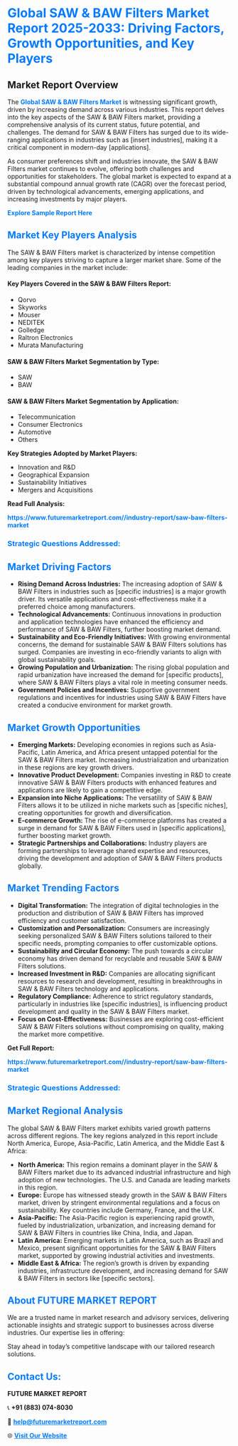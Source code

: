 <h1 style="color: #007BFF;">Global SAW & BAW Filters Market Report 2025-2033: Driving Factors, Growth Opportunities, and Key Players</h1>

<section id="overview">
<h2>Market Report Overview</h2>
<p>The <a href="https://www.futuremarketreport.com//industry-report/saw-baw-filters-market" style="color: #007BFF; text-decoration: none;"><strong>Global SAW & BAW Filters Market</strong></a> is witnessing significant growth, driven by increasing demand across various industries. This report delves into the key aspects of the SAW & BAW Filters market, providing a comprehensive analysis of its current status, future potential, and challenges. The demand for SAW & BAW Filters has surged due to its wide-ranging applications in industries such as [insert industries], making it a critical component in modern-day [applications].</p>
<p>As consumer preferences shift and industries innovate, the SAW & BAW Filters market continues to evolve, offering both challenges and opportunities for stakeholders. The global market is expected to expand at a substantial compound annual growth rate (CAGR) over the forecast period, driven by technological advancements, emerging applications, and increasing investments by major players.</p>
</section>

<section id="overview">
<p><a href="https://www.futuremarketreport.com//request-sample/reportId=59993" style="color: #007BFF; text-decoration: none;"><strong>Explore Sample Report Here</strong></a></p>
</section>

<section id="key-players">
<h2 style="color: #007BFF;">Market Key Players Analysis</h2>
<p>The SAW & BAW Filters market is characterized by intense competition among key players striving to capture a larger market share. Some of the leading companies in the market include:</p>
<h4>Key Players Covered in the SAW & BAW Filters Report:</h4>
<ul><li>Qorvo</li><li>Skyworks</li><li>Mouser</li><li>NEDITEK</li><li>Golledge</li><li>Raltron Electronics</li><li>Murata Manufacturing</li></ul>
<h4>SAW & BAW Filters Market Segmentation by Type:</h4>
<ul><li>SAW</li><li>BAW</li></ul>

<h4>SAW & BAW Filters Market Segmentation by Application:</h4>
<ul><li>Telecommunication</li><li>Consumer Electronics</li><li>Automotive</li><li>Others</li></ul>
<p><strong>Key Strategies Adopted by Market Players:</strong></p>
<ul>
<li>Innovation and R&D</li>
<li>Geographical Expansion</li>
<li>Sustainability Initiatives</li>
<li>Mergers and Acquisitions</li>
</ul>
</section>

<section>
<p><strong>Read Full Analysis: </strong></p><a href="https://www.futuremarketreport.com//industry-report/saw-baw-filters-market" style="color: #007BFF; text-decoration: none;"><strong>https://www.futuremarketreport.com//industry-report/saw-baw-filters-market</strong></a>
<h3 style="color: #007BFF;">Strategic Questions Addressed:</h3>
</section>

<section id="driving-factors">
<h2 style="color: #007BFF;">Market Driving Factors</h2>
<ul>
<li><strong>Rising Demand Across Industries:</strong> The increasing adoption of SAW & BAW Filters in industries such as [specific industries] is a major growth driver. Its versatile applications and cost-effectiveness make it a preferred choice among manufacturers.</li>
<li><strong>Technological Advancements:</strong> Continuous innovations in production and application technologies have enhanced the efficiency and performance of SAW & BAW Filters, further boosting market demand.</li>
<li><strong>Sustainability and Eco-Friendly Initiatives:</strong> With growing environmental concerns, the demand for sustainable SAW & BAW Filters solutions has surged. Companies are investing in eco-friendly variants to align with global sustainability goals.</li>
<li><strong>Growing Population and Urbanization:</strong> The rising global population and rapid urbanization have increased the demand for [specific products], where SAW & BAW Filters plays a vital role in meeting consumer needs.</li>
<li><strong>Government Policies and Incentives:</strong> Supportive government regulations and incentives for industries using SAW & BAW Filters have created a conducive environment for market growth.</li>
</ul>
</section>

<section id="growth-opportunities">
<h2 style="color: #007BFF;">Market Growth Opportunities</h2>
<ul>
<li><strong>Emerging Markets:</strong> Developing economies in regions such as Asia-Pacific, Latin America, and Africa present untapped potential for the SAW & BAW Filters market. Increasing industrialization and urbanization in these regions are key growth drivers.</li>
<li><strong>Innovative Product Development:</strong> Companies investing in R&D to create innovative SAW & BAW Filters products with enhanced features and applications are likely to gain a competitive edge.</li>
<li><strong>Expansion into Niche Applications:</strong> The versatility of SAW & BAW Filters allows it to be utilized in niche markets such as [specific niches], creating opportunities for growth and diversification.</li>
<li><strong>E-commerce Growth:</strong> The rise of e-commerce platforms has created a surge in demand for SAW & BAW Filters used in [specific applications], further boosting market growth.</li>
<li><strong>Strategic Partnerships and Collaborations:</strong> Industry players are forming partnerships to leverage shared expertise and resources, driving the development and adoption of SAW & BAW Filters products globally.</li>
</ul>
</section>

<section id="trending-factors">
<h2 style="color: #007BFF;">Market Trending Factors</h2>
<ul>
<li><strong>Digital Transformation:</strong> The integration of digital technologies in the production and distribution of SAW & BAW Filters has improved efficiency and customer satisfaction.</li>
<li><strong>Customization and Personalization:</strong> Consumers are increasingly seeking personalized SAW & BAW Filters solutions tailored to their specific needs, prompting companies to offer customizable options.</li>
<li><strong>Sustainability and Circular Economy:</strong> The push towards a circular economy has driven demand for recyclable and reusable SAW & BAW Filters solutions.</li>
<li><strong>Increased Investment in R&D:</strong> Companies are allocating significant resources to research and development, resulting in breakthroughs in SAW & BAW Filters technology and applications.</li>
<li><strong>Regulatory Compliance:</strong> Adherence to strict regulatory standards, particularly in industries like [specific industries], is influencing product development and quality in the SAW & BAW Filters market.</li>
<li><strong>Focus on Cost-Effectiveness:</strong> Businesses are exploring cost-efficient SAW & BAW Filters solutions without compromising on quality, making the market more competitive.</li>
</ul>
</section>

<section>
<p><strong>Get Full Report: </strong></p><a href="https://www.futuremarketreport.com//industry-report/saw-baw-filters-market" style="color: #007BFF; text-decoration: none;"><strong>https://www.futuremarketreport.com//industry-report/saw-baw-filters-market</strong></a>
<h3 style="color: #007BFF;">Strategic Questions Addressed:</h3>
</section>


<section id="regional-analysis">
<h2 style="color: #007BFF;">Market Regional Analysis</h2>
<p>The global SAW & BAW Filters market exhibits varied growth patterns across different regions. The key regions analyzed in this report include North America, Europe, Asia-Pacific, Latin America, and the Middle East & Africa:</p>
<ul>
<li><strong>North America:</strong> This region remains a dominant player in the SAW & BAW Filters market due to its advanced industrial infrastructure and high adoption of new technologies. The U.S. and Canada are leading markets in this region.</li>
<li><strong>Europe:</strong> Europe has witnessed steady growth in the SAW & BAW Filters market, driven by stringent environmental regulations and a focus on sustainability. Key countries include Germany, France, and the U.K.</li>
<li><strong>Asia-Pacific:</strong> The Asia-Pacific region is experiencing rapid growth, fueled by industrialization, urbanization, and increasing demand for SAW & BAW Filters in countries like China, India, and Japan.</li>
<li><strong>Latin America:</strong> Emerging markets in Latin America, such as Brazil and Mexico, present significant opportunities for the SAW & BAW Filters market, supported by growing industrial activities and investments.</li>
<li><strong>Middle East & Africa:</strong> The region’s growth is driven by expanding industries, infrastructure development, and increasing demand for SAW & BAW Filters in sectors like [specific sectors].</li>
</ul>
</section>

<footer>
<h2 style="color: #007BFF;">About FUTURE MARKET REPORT</h2>
<p>We are a trusted name in market research and advisory services, delivering actionable insights and strategic support to businesses across diverse industries. Our expertise lies in offering:</p>

<p>Stay ahead in today’s competitive landscape with our tailored research solutions.</p>

<h2 style="color: #007BFF;">Contact Us:</h2>
<p><strong>FUTURE MARKET REPORT</strong></p>
<p>📞 <strong>+91 (883) 074-8030</strong></p>
<p>📧 <strong><a href="mailto:help@futuremarketreport.com" style="color: #007BFF;">help@futuremarketreport.com</a></strong></p>
<p>🌐 <strong><a href="https://www.futuremarketreport.com/" style="color: #007BFF;">Visit Our Website</a></strong></p>
</footer>